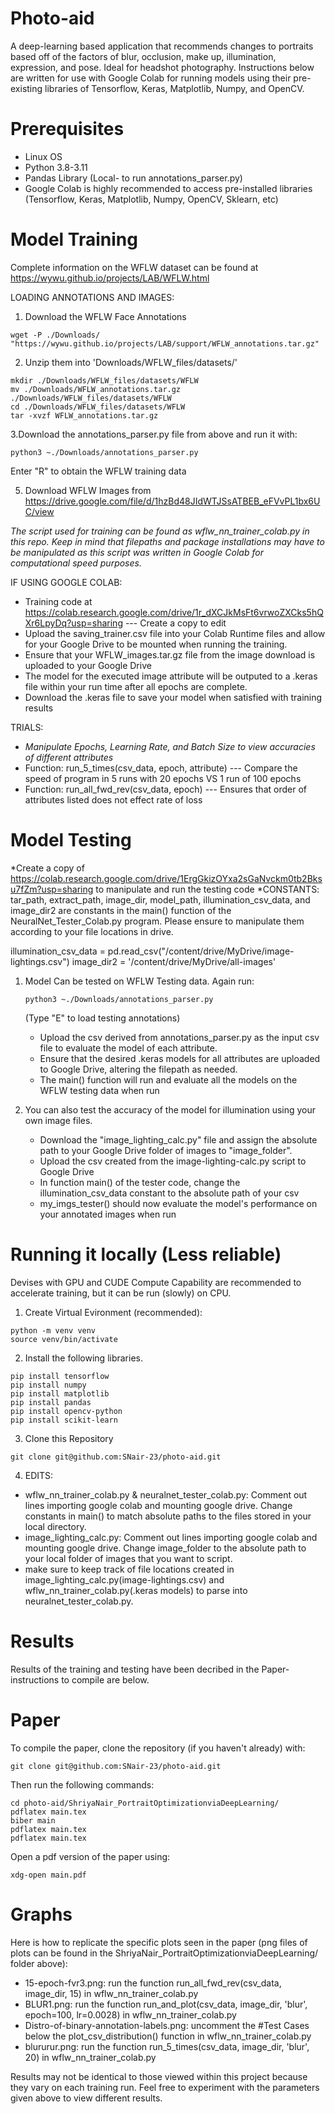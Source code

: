# Photo-aid
A deep-learning based application that recommends changes to portraits based off of the factors of blur, occlusion, make up, illumination, expression, and pose. Ideal for headshot photography. Instructions below are written for use with Google Colab for running models using their pre-existing libraries of Tensorflow, Keras, Matplotlib, Numpy, and OpenCV.

# Prerequisites
- Linux OS
- Python 3.8-3.11
- Pandas Library (Local- to run annotations_parser.py)
- Google Colab is highly recommended to access pre-installed libraries (Tensorflow, Keras, Matplotlib, Numpy, OpenCV, Sklearn, etc)

# Model Training 
Complete information on the WFLW dataset can be found at https://wywu.github.io/projects/LAB/WFLW.html 

LOADING ANNOTATIONS AND IMAGES:
1. Download the WFLW Face Annotations
~~~
wget -P ./Downloads/ "https://wywu.github.io/projects/LAB/support/WFLW_annotations.tar.gz"
~~~
2. Unzip them into 'Downloads/WFLW_files/datasets/'
~~~
mkdir ./Downloads/WFLW_files/datasets/WFLW
mv ./Downloads/WFLW_annotations.tar.gz ./Downloads/WFLW_files/datasets/WFLW
cd ./Downloads/WFLW_files/datasets/WFLW
tar -xvzf WFLW_annotations.tar.gz
~~~
3.Download the annotations_parser.py file from above and run it with:
~~~
python3 ~./Downloads/annotations_parser.py
~~~
Enter "R" to obtain the WFLW training data

5. Download WFLW Images from https://drive.google.com/file/d/1hzBd48JIdWTJSsATBEB_eFVvPL1bx6UC/view

*The script used for training can be found as wflw_nn_trainer_colab.py in this repo. Keep in mind that filepaths and package installations may have to be manipulated as this script was written in Google Colab for computational speed purposes.*

IF USING GOOGLE COLAB:
- Training code at https://colab.research.google.com/drive/1r_dXCJkMsFt6vrwoZXCks5hQXr6LpyDq?usp=sharing --- Create a copy to edit
- Upload the saving_trainer.csv file into your Colab Runtime files and allow for your Google Drive to be mounted when running the training.
- Ensure that your WFLW_images.tar.gz file from the image download is uploaded to your Google Drive
- The model for the executed image attribute will be outputed to a .keras file within your run time after all epochs are complete.
- Download the .keras file to save your model when satisfied with training results

TRIALS:
- *Manipulate Epochs, Learning Rate, and Batch Size to view accuracies of different attributes*
- Function: run_5_times(csv_data, epoch, attribute) --- Compare the speed of program in 5 runs with 20 epochs VS 1 run of 100 epochs
- Function: run_all_fwd_rev(csv_data, epoch) --- Ensures that order of attributes listed does not effect rate of loss

# Model Testing
*Create a copy of https://colab.research.google.com/drive/1ErgGkizOYxa2sGaNvckm0tb2Bksu7fZm?usp=sharing to manipulate and run the testing code
*CONSTANTS: tar_path, extract_path, image_dir, model_path, illumination_csv_data, and image_dir2 are constants in the main() function of the NeuralNet_Tester_Colab.py program. Please ensure to manipulate them according to your file locations in drive. 

  illumination_csv_data = pd.read_csv("/content/drive/MyDrive/image-lightings.csv")
  image_dir2 = '/content/drive/MyDrive/all-images'
  
1. Model Can be tested on WFLW Testing data. Again run:
   ~~~
   python3 ~./Downloads/annotations_parser.py
   ~~~
   (Type "E" to load testing annotations)
   - Upload the csv derived from annotations_parser.py as the input csv file to evaluate the model of each attribute.
   - Ensure that the desired .keras models for all attributes are uploaded to Google Drive, altering the filepath as needed.
   - The main() function will run and evaluate all the models on the WFLW testing data when run
   

2. You can also test the accuracy of the model for illumination using your own image files.
   - Download the "image_lighting_calc.py" file and assign the absolute path to your Google Drive folder of images to "image_folder".
   - Upload the csv created from the image-lighting-calc.py script to Google Drive
   - In function main() of the tester code, change the illumination_csv_data constant to the absolute path of your csv
   - my_imgs_tester() should now evaluate the model's performance on your annotated images when run

# Running it locally (Less reliable)
Devises with GPU and CUDE Compute Capability are recommended to accelerate training, but it can be run (slowly) on CPU.

1. Create Virtual Evironment (recommended):
~~~
python -m venv venv
source venv/bin/activate
~~~
2. Install the following libraries.
~~~
pip install tensorflow
pip install numpy
pip install matplotlib
pip install pandas
pip install opencv-python
pip install scikit-learn
~~~
3. Clone this Repository
~~~
git clone git@github.com:SNair-23/photo-aid.git
~~~
4. EDITS:
  - wflw_nn_trainer_colab.py & neuralnet_tester_colab.py: Comment out lines importing google colab and mounting google drive. Change constants in main() to match absolute paths to the files stored in your local directory.
  - image_lighting_calc.py: Comment out lines importing google colab and mounting google drive. Change image_folder to the absolute path to your local folder of images that you want to script. 
  - make sure to keep track of file locations created in image_lighting_calc.py(image-lightings.csv) and wflw_nn_trainer_colab.py(.keras models) to parse into neuralnet_tester_colab.py.


# Results
Results of the training and testing have been decribed in the Paper- instructions to compile are below. 

# Paper
To compile the paper, clone the repository (if you haven't already) with:
~~~
git clone git@github.com:SNair-23/photo-aid.git
~~~
Then run the following commands:
~~~
cd photo-aid/ShriyaNair_PortraitOptimizationviaDeepLearning/
pdflatex main.tex
biber main
pdflatex main.tex
pdflatex main.tex
~~~
Open a pdf version of the paper using:
~~~
xdg-open main.pdf
~~~

# Graphs
Here is how to replicate the specific plots seen in the paper (png files of plots can be found in the ShriyaNair_PortraitOptimizationviaDeepLearning/ folder above):

- 15-epoch-fvr3.png: run the function run_all_fwd_rev(csv_data, image_dir, 15) in wflw_nn_trainer_colab.py
- BLUR1.png: run the function run_and_plot(csv_data, image_dir, 'blur', epoch=100, lr=0.0028) in wflw_nn_trainer_colab.py
- Distro-of-binary-annotation-labels.png: uncomment the #Test Cases below the plot_csv_distribution() function in wflw_nn_trainer_colab.py
- blururur.png: run the function run_5_times(csv_data, image_dir, 'blur', 20) in wflw_nn_trainer_colab.py

Results may not be identical to those viewed within this project because they vary on each training run. Feel free to experiment with the parameters given above to view different results.
